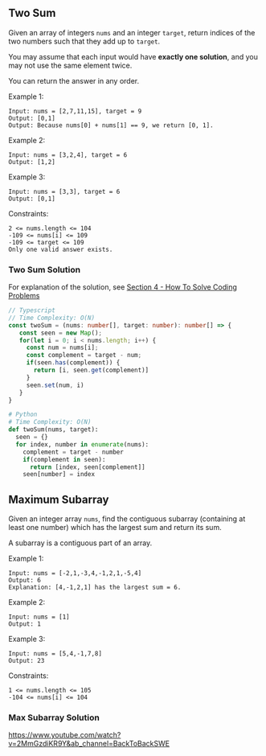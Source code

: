## Two Sum

Given an array of integers `nums` and an integer `target`, return indices of the two numbers such that they add up to `target`.

You may assume that each input would have **exactly one solution**, and you may not use the same element twice.

You can return the answer in any order.

Example 1:

```
Input: nums = [2,7,11,15], target = 9
Output: [0,1]
Output: Because nums[0] + nums[1] == 9, we return [0, 1].
```

Example 2:
```
Input: nums = [3,2,4], target = 6
Output: [1,2]
```

Example 3:
```
Input: nums = [3,3], target = 6
Output: [0,1]
``` 

Constraints:
```
2 <= nums.length <= 104
-109 <= nums[i] <= 109
-109 <= target <= 109
Only one valid answer exists.
```

### Two Sum Solution

For explanation of the solution, see [Section 4 - How To Solve Coding Problems](./../Section%204%20-%20How%20to%20Solve%20Coding%20Problems/Section%204%20-%20How%20to%20Solve%20Coding%20Problems.md)

```ts
// Typescript
// Time Complexity: O(N)
const twoSum = (nums: number[], target: number): number[] => {
   const seen = new Map();
   for(let i = 0; i < nums.length; i++) {
     const num = nums[i];
     const complement = target - num;
     if(seen.has(complement)) {
       return [i, seen.get(complement)]
     }
     seen.set(num, i)
   }
}
```

```python
# Python
# Time Complexity: O(N)
def twoSum(nums, target):
  seen = {}
  for index, number in enumerate(nums):
    complement = target - number
    if(complement in seen):
      return [index, seen[complement]]
    seen[number] = index
```


## Maximum Subarray

Given an integer array `nums`, find the contiguous subarray (containing at least one number) which has the largest sum and return its sum.

A subarray is a contiguous part of an array.

Example 1:
```
Input: nums = [-2,1,-3,4,-1,2,1,-5,4]
Output: 6
Explanation: [4,-1,2,1] has the largest sum = 6.
```

Example 2:
```
Input: nums = [1]
Output: 1
```

Example 3:
```
Input: nums = [5,4,-1,7,8]
Output: 23
```

Constraints:
```
1 <= nums.length <= 105
-104 <= nums[i] <= 104
```

### Max Subarray Solution
https://www.youtube.com/watch?v=2MmGzdiKR9Y&ab_channel=BackToBackSWE